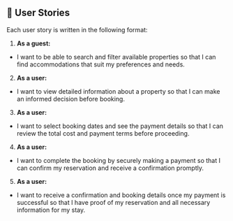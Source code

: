 ## 📝 User Stories

Each user story is written in the following format:

1. **As a guest:**
-  I want to be able to search and filter available properties so that I can find accommodations that suit my preferences and needs.
2. **As a user:**
- I want to view detailed information about a property so that I can make an informed decision before booking.
3. **As a user:**
- I want to select booking dates and see the payment details so that I can review the total cost and payment terms before proceeding.
4. **As a user:**
- I want to complete the booking by securely making a payment so that I can confirm my reservation and receive a confirmation promptly.
5. **As a user:**
- I want to receive a confirmation and booking details once my payment is successful so that I have proof of my reservation and all necessary information for my stay.
